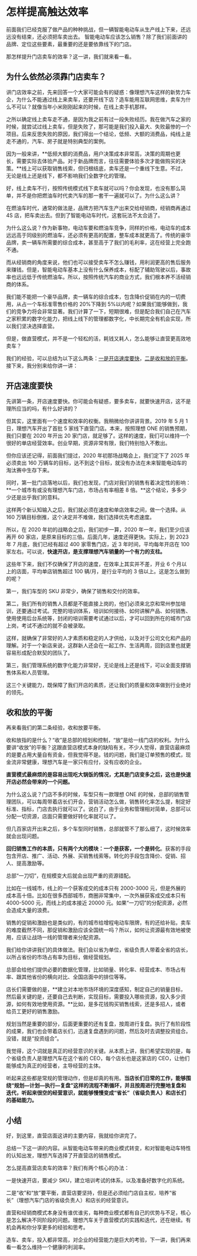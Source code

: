 # 怎样提高触达效率

前面我们已经克服了做产品的种种挑战，但一辆智能电动车从生产线上下来，还远远没有结束，还必须把车卖出去。 智能电动车应该怎么销售？除了我们前面讲的品牌、定位这些要素，最重要的还是要依靠线下的门店。

那怎样提升门店卖车的效率？这一讲，我们就来看一看。

## 为什么依然必须靠门店卖车？

讲门店效率之前，先来回答一个大家可能会有的疑惑：像理想汽车这样的新势力车企，为什么不能通过线上来卖车，还要开线下店？造车能用互联网思维，卖车为什么不可以？就像当年小米刚刚起来的时候，在线上卖手机那样。

之所以确定线上卖车走不通，是因为我之前有过一段失败经历。我在做汽车之家的时候，就尝试过线上卖车，但是失败了，那可能是我们投入最大、失败最惨的一个项目。后来反思失败的原因，我们得出一个结论，低频、大额的消费品，纯线上是走不通的，汽车、房子就是特别典型的案例。

因为一般来讲，**低频大额的消费品，用户决策成本非常高，决策的周期也更长，需要实际去体验产品。对于新品牌而言，往往需要体验多次才能做购买的决策。**线上可以获取销售线索，但归根结底，卖车还是一个重线下生意。不过，无论是线上还是线下，都不影响我们全数字化的管理。

好，线上卖车不行，按照传统模式线下卖车就可以吗？你会发现，也没有那么简单，并不是你把燃油车时代卖汽车的那一套干一遍就可以了。为什么这么讲？

在燃油车时代，通常的做法是，品牌方把汽车生产出来交给经销商，经销商再通过 4S 店，把车卖出去。但到了智能电动车时代，这套玩法不太合适了。

为什么这么说？作为新事物，电动车要和燃油车竞争，同样的价格，电动车的成本远远高于同级别的燃油车，还必须有更高的配置，整车成本就更高了。传统的豪华品牌，卖一辆车所需要的综合成本，甚至高于了我们的毛利率，这在经营上完全跑不通。

而从经销商的角度来说，他们也可以接受卖车不怎么赚钱，用利润更高的售后服务来赚钱。但是，智能电动车基本上没有什么保养成本，标配了辅助驾驶以后，事故率也远远低于传统燃油车。所以，按照传统汽车的商业方式，我们根本养不活经销商的体系。

我们能不能把一个豪华品牌，卖一辆车的综合成本，包含降价促销在内的一切费用，从占一个车标准零售价格的 20%下降到 5%以内呢？如果我们能够做到，我们的竞争力将会非常显著。我们计算了一下，短期很难，但是配合我们自己在汽车之家积累的数字化能力，把线上线下的管理都数字化，中长期完全有机会实现，所以我们坚决选择直营。

但是，做直营模式，并不是一个轻松的活，耗钱又耗人，怎么能够让直营更高效地卖车？

我们的经验，可以总结为以下这么两条：[一是开店速度要快](#开店速度要快)，[二是收和放的平衡](#收和放的平衡)。接下来，我分别来给你讲一讲：

## 开店速度要快

先讲第一条，开店速度要快。你可能会有疑惑，要多卖车，就要快速开店，这不是理所应当的吗，有什么好讲的？

但其实，这里面有一个速度和效率的权衡。我稍微给你讲讲背景。2019 年 5 月 1 日，理想汽车开出了首批 5 家线下直营门店。本来，按照理想 ONE 的销售预期，我们只要在 2020 年开出 20 家门店，就足够了。这样的速度，我们可以维持一个很好的单店经营效率。创业早期，资源非常有限，我们特别怕入不敷出。

但你应该还记得，前面我们提过，2020 年初那场战略会上，我们定下了 2025 年必须卖出 160 万辆车的目标，达不到这个目标，就没有办法在未来智能电动车的淘汰赛中生存下来。

同时，第一批门店落地以后，我们也发现，门店对我们的销售有着决定性的影响：**一个城市有或没有理想汽车门店，市场占有率相差 8 倍。**这个结论，多多少少还是出乎我们的意料。

这样两个新认知输入之后，我们就必须在速度和单店效率之间，做一个选择。从 160 万辆目标倒推，这个决定并不难做，我们选择优先考虑速度。

所以，在 2020 年初的战略会之后，我们初步一算，2020 年一年，我们至少应该再开 60 家店，是原来目标的三倍。后面几年，速度还得更快。实际上，到 2023 年 7 月底，我们已经有超过 400 家零售门店，近 3 年时间，平均每年开店在 100 家左右。可以说，**快速开店，是支撑理想汽车销量的一个有力的支柱。**

这些年下来，我们不仅确保了开店的速度，在效率上其实并不差，开业 6 个月以上的店面，平均单店销售超过 100 辆/月，是行业平均的 3 倍以上。这是怎么做到的呢？

第一，我们车型的 SKU 非常少，确保了销售和交付的效率。

第二，我们所有的销售人员都是不能直接上岗的，他们必须来北京和常州参加培训，还要通过考试。完整的培训体系，培训如何接待、如何讲解产品、如何销售、使用使用后台系统等，封闭的培训需要考试通过以后，才可以回到所在的城市门店上岗，考试不通过的就不会被录取。

这样，就确保了非常好的人才素质和稳定的人才供给，以及对于公司文化和产品的理解。对于一个新店来说，这群新人还会在一起工作、生活两周，回到店里也就更容易形成配合默契的团队了。

第三，我们管理系统的数字化能力非常好，无论是线上还是线下，可以全面支撑销售体系和人员管理。

这三个关键能力，既保障了我们开店的素质，还让我们的质量和效率做到行业绝对的领先。

## 收和放的平衡

再来看我们的第二条经验，收和放要平衡。

收和放指的是什么？“收”是总部的规划和控制，“放”是给一线门店的权利。为什么要讲“收放”的平衡？这跟直营店模式本身的缺陷有关。不少人觉得，直营店最麻烦的是要占用大量自有资金，但我觉得不是。钱的问题，我们是订单预售的模式，现金流非常健康，理想汽车是一家只有应付，没有应收的企业。

**直营模式最麻烦的是容易出现吃大锅饭的情况，尤其是门店变多之后，这也是快速开店必然会带来的一个问题。**

为什么这么说？门店不多的时候，车型只有一款理想 ONE 的时候，总部的销售管理团队，可以每周带着店长们开会，营销活动怎么做，销售转化率怎么提，制定好标准、指标，门店去执行就可以了。说白了，由于业务和管理相对简单，总部可以分配一切资源，店面只需要做好转化率就可以了。

但几百家店开出来之后，多个车型同时销售，总部就管不了那么细了，这时候效率就会出现问题。

**回归销售工作的本质，只有两个大的模块：一个是获客，一个是转化**。获客的手段包含开店、推广、活动、外展、买销售线索等。转化的手段包含降价、促销、招人、提高激励等。

总部“一刀切”，在规模变大后就会出现严重的资源错配。

比如在一线城市，线上的一个获客成交的成本只有 2000-3000 元，但是外展的成本高十倍。比如在很多西部城市，商圈非常集中，一次外展获客成交成本只有 4000-5000 元，而线上的成本接近 20000 元。如果“一刀切”的分配资源，必然会造成大量的浪费。

销售的促销和激励也是类似的，有的城市给增程电动车限牌，有的还给补贴，卖车的难度截然不同，那促销和激励应该全国统一吗？所以，如何让资源最有效地被使用，应该让战场一线的管理者来分配资源。

我们给你讲讲我们的具体做法。我们会以省为单位，省级负责人带着全省的店长，以所占省份的市场占有率为目标，做经营规划。

总部会给他们提供必要的数据化管理，比如销量、转化率、经营成本、市场占有率、跟其他省份的横向对比、全国店面中的排位等等。

店长们需要做的是，**建立对本地市场环境的深度感知，制定自己的销量目标，然后最关键的是，还要自己去判断，实现目标，需要投入哪些资源，投入多少资源，如何有效地使用资源。**比如，是多花钱购买销售线索，还是多招人，或者给员工更好的销售激励。

规划当然是重要的部分，后面更重要的还有复盘，按周进行复盘。执行了有阶段性的成果，我们也会带着店长们，迅速复盘遇到的问题，然后及时去调整投资组合。没错，就是“投资组合”。

我觉得，这个词就是真正的经营意识的关键。从本质上讲，我们希望实现的是，每个省级负责人是理想汽车在这个省的 CEO，每个店长也是这家店的 CEO，让他们能够成为真正的经营者，主导经营的主体。

听起来这些都是常规的管理动作，但是却真的有用。**当店长们日常的工作，能够围绕“规划—计划—执行—复盘”这样的流程不断循环，并且按周进行完整地复盘和迭代，听起来很空的经营意识，就能够慢慢变成“省长”（省级负责人）和店长们的基础能力。**

## 小结

好，到这里，直营店面这讲的主要内容，我就给你讲完了。

总结一下这一讲的内容。从智能电动车带来的商业模式转变，和对智能电动车特性的认知出发，理想汽车选择了开直营店的销售模式。

怎么提高直营店卖车的效率？我们有两个核心的办法：

一是快速开店，要减少 SKU，建立培训考试的体系，以及准备好数字化的系统。

二是“收”和“放”要平衡，直营店要坚持，但是还必须给门店自主权，培养“省长”（理想汽车门店的省级负责人）和店长的经营意识。

直营和经销商模式本身没有谁优谁劣，每种商业模式都有自己的优势与不足，核心是怎么解决不同阶段的问题。理想汽车关于直营模式的实践和迭代，还在继续。有机会再和你分享更多的经验和思考。

造车、卖车，投入都非常高，对企业的经营能力是巨大的考验，下一讲，我们再来看一看怎么维持一个健康的利润率。
